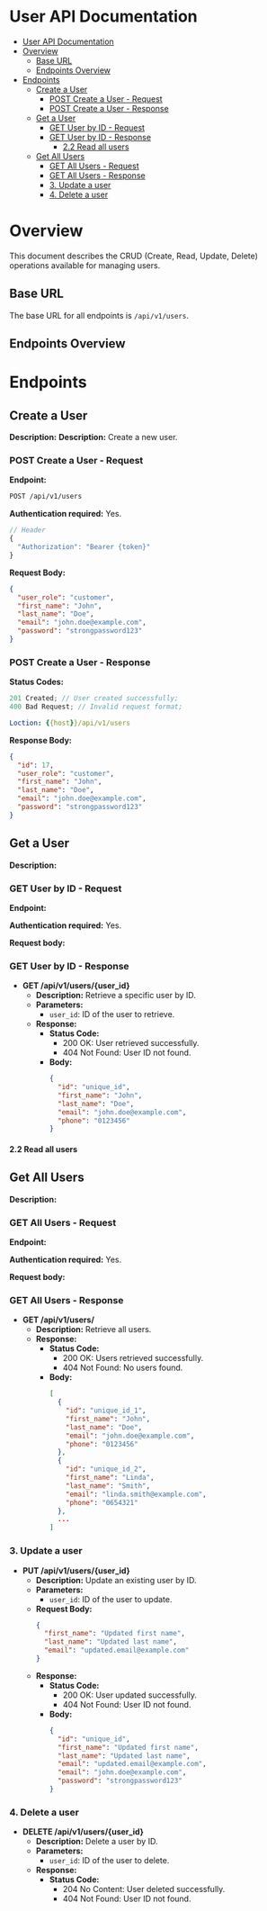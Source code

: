 # User API Documentation

- [User API Documentation](#user-api-documentation)
- [Overview](#overview)
  - [Base URL](#base-url)
  - [Endpoints Overview](#endpoints-overview)
- [Endpoints](#endpoints)
  - [Create a User](#create-a-user)
    - [POST Create a User - Request](#post-create-a-user---request)
    - [POST Create a User - Response](#post-create-a-user---response)
  - [Get a User](#get-a-user)
    - [GET User by ID - Request](#get-user-by-id---request)
    - [GET User by ID - Response](#get-user-by-id---response)
      - [2.2 Read all users](#22-read-all-users)
  - [Get All Users](#get-all-users)
    - [GET All Users - Request](#get-all-users---request)
    - [GET All Users - Response](#get-all-users---response)
    - [3. Update a user](#3-update-a-user)
    - [4. Delete a user](#4-delete-a-user)

# Overview

This document describes the CRUD (Create, Read, Update, Delete) operations available for managing users.

## Base URL

The base URL for all endpoints is `/api/v1/users`.

## Endpoints Overview

# Endpoints

## Create a User

**Description:**
**Description:** Create a new user.

### POST Create a User - Request

**Endpoint:**

```sh
POST /api/v1/users
```

**Authentication required:** Yes.

```js
// Header
{
  "Authorization": "Bearer {token}"
}
```

**Request Body:**

```json
{
  "user_role": "customer",
  "first_name": "John",
  "last_name": "Doe",
  "email": "john.doe@example.com",
  "password": "strongpassword123"
}
```

### POST Create a User - Response

**Status Codes:**

```js
201 Created; // User created successfully;
400 Bad Request; // Invalid request format;
```

```yml
Loction: {{host}}/api/v1/users
```

**Response Body:**

```json
{
  "id": 17,
  "user_role": "customer",
  "first_name": "John",
  "last_name": "Doe",
  "email": "john.doe@example.com",
  "password": "strongpassword123"
}
```

## Get a User

**Description:**

### GET User by ID - Request

**Endpoint:**

**Authentication required:** Yes.

**Request body:**

### GET User by ID - Response

- **GET /api/v1/users/{user_id}**
  - **Description:** Retrieve a specific user by ID.
  - **Parameters:**
    - `user_id`: ID of the user to retrieve.
  - **Response:**
    - **Status Code:**
      - 200 OK: User retrieved successfully.
      - 404 Not Found: User ID not found.
    - **Body:**
      ```json
      {
        "id": "unique_id",
        "first_name": "John",
        "last_name": "Doe",
        "email": "john.doe@example.com",
        "phone": "0123456"
      }
      ```

#### 2.2 Read all users

## Get All Users

**Description:**

### GET All Users - Request

**Endpoint:**

**Authentication required:** Yes.

**Request body:**

### GET All Users - Response

- **GET /api/v1/users/**
  - **Description:** Retrieve all users.
  - **Response:**
    - **Status Code:**
      - 200 OK: Users retrieved successfully.
      - 404 Not Found: No users found.
    - **Body:**
      ```json
      [
        {
          "id": "unique_id_1",
          "first_name": "John",
          "last_name": "Doe",
          "email": "john.doe@example.com",
          "phone": "0123456"
        },
        {
          "id": "unique_id_2",
          "first_name": "Linda",
          "last_name": "Smith",
          "email": "linda.smith@example.com",
          "phone": "0654321"
        },
        ...
      ]
      ```

### 3. Update a user

- **PUT /api/v1/users/{user_id}**
  - **Description:** Update an existing user by ID.
  - **Parameters:**
    - `user_id`: ID of the user to update.
  - **Request Body:**
    ```json
    {
      "first_name": "Updated first name",
      "last_name": "Updated last name",
      "email": "updated.email@example.com"
    }
    ```
  - **Response:**
    - **Status Code:**
      - 200 OK: User updated successfully.
      - 404 Not Found: User ID not found.
    - **Body:**
      ```json
      {
        "id": "unique_id",
        "first_name": "Updated first name",
        "last_name": "Updated last name",
        "email": "updated.email@example.com",
        "email": "john.doe@example.com",
        "password": "strongpassword123"
      }
      ```

### 4. Delete a user

- **DELETE /api/v1/users/{user_id}**
  - **Description:** Delete a user by ID.
  - **Parameters:**
    - `user_id`: ID of the user to delete.
  - **Response:**
    - **Status Code:**
      - 204 No Content: User deleted successfully.
      - 404 Not Found: User ID not found.
